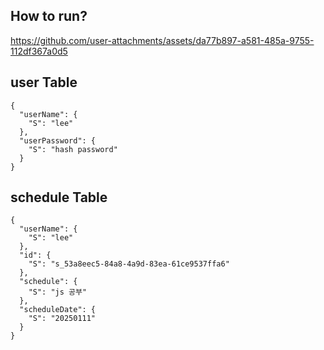 ## How to run?
https://github.com/user-attachments/assets/da77b897-a581-485a-9755-112df367a0d5

## user Table
```
{
  "userName": {
    "S": "lee"
  },
  "userPassword": {
    "S": "hash password"
  }
}
```

## schedule Table
```
{
  "userName": {
    "S": "lee"
  },
  "id": {
    "S": "s_53a8eec5-84a8-4a9d-83ea-61ce9537ffa6"
  },
  "schedule": {
    "S": "js 공부"
  },
  "scheduleDate": {
    "S": "20250111"
  }
}
```
